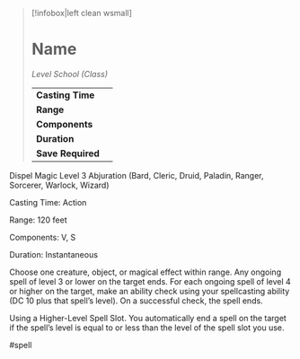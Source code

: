 > [!infobox|left clean wsmall]
> # Name
> *Level School (Class)*
> 
> | | |
> | - | - |
> | **Casting Time** | |
> | **Range** | |
> | **Components** | |
> | **Duration** | |
> | **Save Required** | |

Dispel Magic
Level 3 Abjuration (Bard, Cleric, Druid, Paladin, Ranger, Sorcerer, Warlock, Wizard)

Casting Time: Action

Range: 120 feet

Components: V, S

Duration: Instantaneous

Choose one creature, object, or magical effect within range. Any ongoing spell of level 3 or lower on the target ends. For each ongoing spell of level 4 or higher on the target, make an ability check using your spellcasting ability (DC 10 plus that spell’s level). On a successful check, the spell ends.

Using a Higher-Level Spell Slot. You automatically end a spell on the target if the spell’s level is equal to or less than the level of the spell slot you use.

#spell